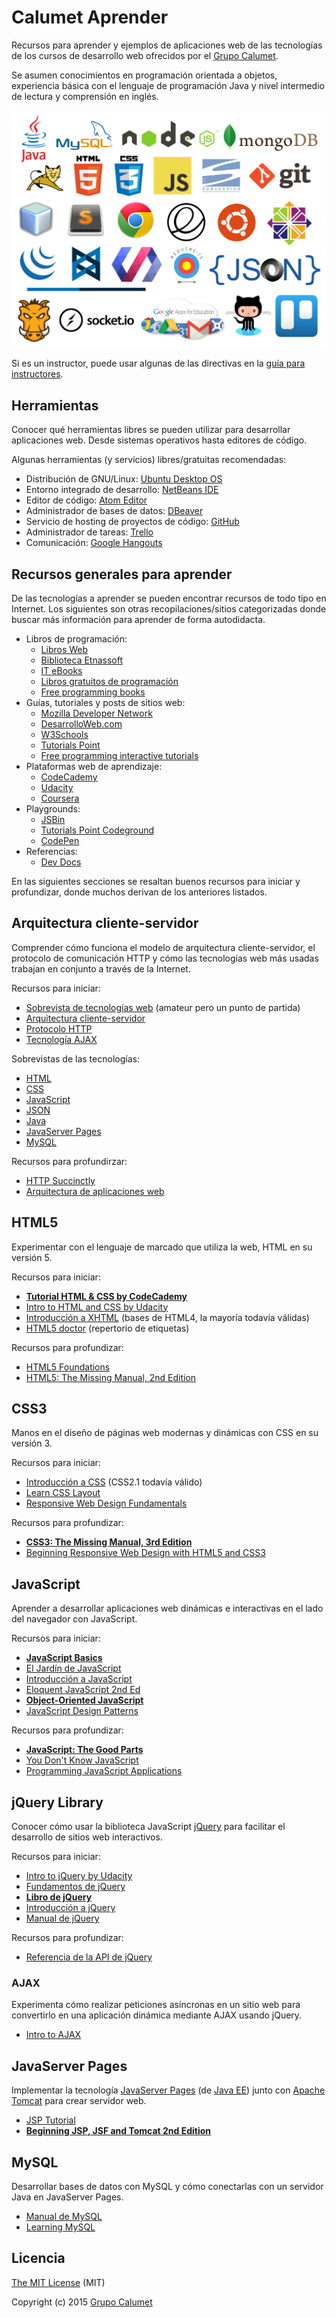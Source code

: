 # Calumet Aprender

Recursos para aprender y ejemplos de aplicaciones web de las tecnologías de los cursos de desarrollo web ofrecidos por el [Grupo Calumet](http://cormoran.uis.edu.co/calumet).

Se asumen conocimientos en programación orientada a objetos, experiencia básica con el lenguaje de programación Java y nivel intermedio de lectura y comprensión en inglés.

<img src="tech-logos.png" alt="Logos de tecnologías implementadas en Calumet">

Si es un instructor, puede usar algunas de las directivas en la [guía para instructores](instructors.md). 


## Herramientas

Conocer qué herramientas libres se pueden utilizar para desarrollar aplicaciones web. Desde sistemas operativos hasta editores de código.

Algunas herramientas (y servicios) libres/gratuitas recomendadas:

- Distribución de GNU/Linux: [Ubuntu Desktop OS](http://ubuntu.com)
- Entorno integrado de desarrollo: [NetBeans IDE](http://netbeans.org)
- Editor de código: [Atom Editor](http://atom.io)
- Administrador de bases de datos: [DBeaver](http://dbeaver.jkiss.org)
- Servicio de hosting de proyectos de código: [GitHub](http://github.com)
- Administrador de tareas: [Trello](http://trello.com)
- Comunicación: [Google Hangouts](http://www.google.com/hangouts)


## Recursos generales para aprender

De las tecnologías a aprender se pueden encontrar recursos de todo tipo en Internet. Los siguientes son otras recopilaciones/sitios categorizadas donde buscar más información para aprender de forma autodidacta.

- Libros de programación:
  - [Libros Web](http://librosweb.es)
  - [Biblioteca Etnassoft](http://www.etnassoft.com/biblioteca)
  - [IT eBooks](http://www.it-ebooks.info)
  - [Libros gratuitos de programación](https://github.com/vhf/free-programming-books/blob/master/free-programming-books-es.md)
  - [Free programming books](https://github.com/vhf/free-programming-books/blob/master/free-programming-books.md)
- Guías, tutoriales y posts de sitios web:
  - [Mozilla Developer Network](https://developer.mozilla.org)
  - [DesarrolloWeb.com](http://www.desarrolloweb.com)
  - [W3Schools](http://www.w3schools.com)
  - [Tutorials Point](http://www.tutorialspoint.com)
  - [Free programming interactive tutorials](https://github.com/vhf/free-programming-books/blob/master/free-programming-interactive-tutorials-en.md)
- Plataformas web de aprendizaje:
  - [CodeCademy](http://www.codecademy.com)
  - [Udacity](http://www.udacity.com)
  - [Coursera](http://coursera.org)
- Playgrounds:
  - [JSBin](http://jsbin.com)
  - [Tutorials Point Codeground](http://www.tutorialspoint.com/codingground.htm)
  - [CodePen](http://codepen.io)
- Referencias:
  - [Dev Docs](http://devdocs.io)

En las siguientes secciones se resaltan buenos recursos para iniciar y profundizar, donde muchos derivan de los anteriores listados.


## Arquitectura cliente-servidor

Comprender cómo funciona el modelo de arquitectura cliente-servidor, el protocolo de comunicación HTTP y cómo las tecnologías web más usadas trabajan en conjunto a través de la Internet.

Recursos para iniciar:

- [Sobrevista de tecnologías web](https://www.youtube.com/watch?v=3yfxKZWvN8k) (amateur pero un punto de partida)
- [Arquitectura cliente-servidor](http://es.wikipedia.org/wiki/Cliente-servidor)
- [Protocolo HTTP](http://es.wikipedia.org/wiki/Hypertext_Transfer_Protocol)
- [Tecnología AJAX](https://es.wikipedia.org/wiki/AJAX)

Sobrevistas de las tecnologías:

- [HTML](https://es.wikipedia.org/wiki/HTML)
- [CSS](https://es.wikipedia.org/wiki/Hoja_de_estilos_en_cascada)
- [JavaScript](https://es.wikipedia.org/wiki/JavaScript)
- [JSON](https://es.wikipedia.org/wiki/JSON)
- [Java](https://es.wikipedia.org/wiki/Java_(lenguaje_de_programaci%C3%B3n))
- [JavaServer Pages](https://es.wikipedia.org/wiki/JavaServer_Pages)
- [MySQL](https://es.wikipedia.org/wiki/MySQL)

Recursos para profundirzar:

- [HTTP Succinctly](https://www.syncfusion.com/resources/techportal/details/ebooks/http)
- [Arquitectura de aplicaciones web](http://www.etnassoft.com/biblioteca/arquitectura-de-aplicaciones-web)


## HTML5

Experimentar con el lenguaje de marcado que utiliza la web, HTML en su versión 5.

Recursos para iniciar:

- **[Tutorial HTML & CSS by CodeCademy](https://www.codecademy.com/tracks/web)**
- [Intro to HTML and CSS by Udacity](https://www.udacity.com/course/intro-to-html-and-css--ud304)
- [Introducción a XHTML](http://librosweb.es/libro/xhtml) (bases de HTML4, la mayoría todavía válidas)
- [HTML5 doctor](http://html5doctor.com) (repertorio de etiquetas)

Recursos para profundizar:

- [HTML5 Foundations](http://it-ebooks.info/book/3335/)
- [HTML5: The Missing Manual, 2nd Edition](http://www.it-ebooks.info/book/3136)


## CSS3

Manos en el diseño de páginas web modernas y dinámicas con CSS en su versión 3.

Recursos para iniciar:

- [Introducción a CSS](http://librosweb.es/libro/css) (CSS2.1 todavía válido)
- [Learn CSS Layout](http://learnlayout.com)
- [Responsive Web Design Fundamentals](https://www.udacity.com/course/responsive-web-design-fundamentals--ud893)

Recursos para profundizar:

- **[CSS3: The Missing Manual, 3rd Edition](http://it-ebooks.info/book/1356)**
- [Beginning Responsive Web Design with HTML5 and CSS3](https://it-ebooks.info/book/3809/)


## JavaScript

Aprender a desarrollar aplicaciones web dinámicas e interactivas en el lado del navegador con JavaScript.

Recursos para iniciar:

- **[JavaScript Basics](https://www.udacity.com/course/javascript-basics--ud804)**
- [El Jardín de JavaScript](http://bonsaiden.github.io/JavaScript-Garden/es/)
- [Introducción a JavaScript](http://librosweb.es/libro/javascript)
- [Eloquent JavaScript 2nd Ed](http://eloquentjavascript.net)
- **[Object-Oriented JavaScript](https://www.udacity.com/course/object-oriented-javascript--ud015)**
- [JavaScript Design Patterns](https://www.udacity.com/course/javascript-design-patterns--ud989)

Recursos para profundizar:

- **[JavaScript: The Good Parts](http://it-ebooks.info/book/274)**
- [You Don't Know JavaScript](https://github.com/getify/You-Dont-Know-JS)
- [Programming JavaScript Applications](http://chimera.labs.oreilly.com/books/1234000000262/index.html)


## jQuery Library

Conocer cómo usar la biblioteca JavaScript [jQuery](http://jquery.com) para facilitar el desarrollo de sitios web interactivos.

Recursos para iniciar:

- [Intro to jQuery by Udacity](https://www.udacity.com/course/intro-to-jquery--ud245)
- [Fundamentos de jQuery](http://librosweb.es/libro/fundamentos_jquery)
- **[Libro de jQuery](http://librojquery.com)**
- [Introducción a jQuery](http://prhone.blogspot.com/2013/05/introduccion-la-libreria-javascript.html)
- [Manual de jQuery](http://www.desarrolloweb.com/manuales/manual-jquery.html)

Recursos para profundizar:

- [Referencia de la API de jQuery](http://www.oscarotero.com/jquery)

### AJAX

Experimenta cómo realizar peticiones asíncronas en un sitio web para convertirlo en una aplicación dinámica mediante AJAX usando jQuery.

- [Intro to AJAX](https://www.udacity.com/course/intro-to-ajax--ud110)


## JavaServer Pages

Implementar la tecnología [JavaServer Pages](https://es.wikipedia.org/wiki/JavaServer_Pages) (de [Java EE](https://es.wikipedia.org/wiki/Java_EE)) junto con [Apache Tomcat](https://es.wikipedia.org/wiki/Tomcat) para crear servidor web.

- [JSP Tutorial](http://www.tutorialspoint.com/jsp)
- **[Beginning JSP, JSF and Tomcat 2nd Edition](http://it-ebooks.info/book/1478)**


## MySQL

Desarrollar bases de datos con MySQL y cómo conectarlas con un servidor Java en JavaServer Pages.

- [Manual de MySQL](http://www.desarrolloweb.com/manuales/9)
- [Learning MySQL](http://it-ebooks.info/book/1624)


## Licencia

[The MIT License](http://opensource.org/licenses/MIT) (MIT)

Copyright (c) 2015 [Grupo Calumet](http://cormoran.uis.edu.co/calumet)
